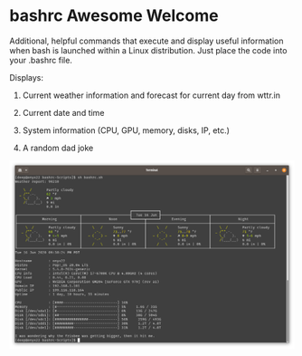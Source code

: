 # bashrc Awesome Welcome
Additional, helpful commands that execute and display useful information when bash is launched within a Linux distribution.  Just place the code into your .bashrc file.  

Displays: 

1. Current weather information and forecast for current day from wttr.in

2. Current date and time

3. System information (CPU, GPU, memory, disks, IP, etc.)

4. A random dad joke

![screenshot](Screenshot.png)
